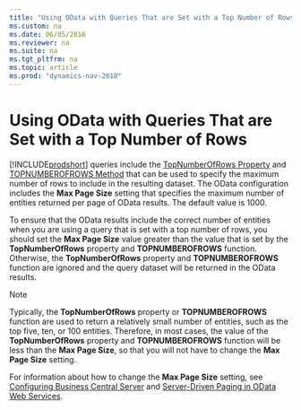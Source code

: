 ```yaml
---
title: "Using OData with Queries That are Set with a Top Number of Rows"
ms.custom: na
ms.date: 06/05/2016
ms.reviewer: na
ms.suite: na
ms.tgt_pltfrm: na
ms.topic: article
ms.prod: "dynamics-nav-2018"
---
```

# Using OData with Queries That are Set with a Top Number of Rows

[!INCLUDE[prodshort](../developer/includes/prodshort.md)] queries include the [TopNumberOfRows Property](../developer/properties/devenv-TopNumberOfRows-Property.md) and [TOPNUMBEROFROWS Method](../developer/methods/devenv-TOPNUMBEROFROWS-method.md) that can be used to specify the maximum number of rows to include in the resulting dataset. The OData configuration includes the **Max Page Size** setting that specifies the maximum number of entities returned per page of OData results. The default value is 1000.  
  
 To ensure that the OData results include the correct number of entities when you are using a query that is set with a top number of rows, you should set the **Max Page Size** value greater than the value that is set by the **TopNumberOfRows**  property and **TOPNUMBEROFROWS**  function. Otherwise, the **TopNumberOfRows** property and **TOPNUMBEROFROWS** function are ignored and the query dataset will be returned in the OData results.  
  
> [!NOTE]  
>  Typically, the **TopNumberOfRows** property or **TOPNUMBEROFROWS** function are used to return a relatively small number of entities, such as the top five, ten, or 100 entities. Therefore, in most cases, the value of the **TopNumberOfRows** property and **TOPNUMBEROFROWS** function will be less than the **Max Page Size**, so that you will not have to change the **Max Page Size** setting.  
  
 For information about how to change the **Max Page Size** setting, see [Configuring Business Central Server](../administration/configure-server-instance.md) and [Server-Driven Paging in OData Web Services](Server-Driven-Paging-in-OData-Web-Services.md).